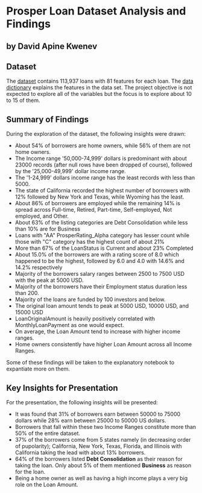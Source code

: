 # Prosper Loan Dataset Analysis and Findings
## by David Apine Kwenev


## Dataset

The [dataset](https://www.google.com/url?q=https://www.google.com/url?q%3Dhttps://s3.amazonaws.com/udacity-hosted-downloads/ud651/prosperLoanData.csv%26amp;sa%3DD%26amp;ust%3D1581581520570000&sa=D&source=editors&ust=1678221709762763&usg=AOvVaw2b_sgw5A_aYBCO_k05-0Pi) contains 113,937 loans with 81 features for each loan. The [data dictionary](https://www.google.com/url?q=https://docs.google.com/spreadsheet/ccc?key%3D0AllIqIyvWZdadDd5NTlqZ1pBMHlsUjdrOTZHaVBuSlE%26usp%3Dsharing&sa=D&source=editors&ust=1678221709763697&usg=AOvVaw1OQTd8dKmyZ1zfhIVnVwvJ) explains the features in the data set. The project objective is not expected to explore all of the variables but the focus is to explore about 10 to 15 of them.


## Summary of Findings

During the exploration of the dataset, the following insights were drawn:

- About 54% of borrowers are home owners, while 56% of them are not home owners.
- The Income range '50,000-74,999' dollars is predominant with about 23000 records (after null rows have been dropped of course), followed by the '25,000-49,999' dollar income range.
- The '1-24,999' dollars income range has the least records with less than 5000.
- The state of California recorded the highest number of borrowers with 12% followed by New York and Texas, while Wyoming has the least.
- About 86% of borrowers are employed while the remaining 14% is spread across Full-time, Retired, Part-time, Self-employed, Not employed, and Other.
- About 63% of the listing categories are Debt Consolidation while less than 10% are for Business
- Loans with "AA" ProsperRating_Alpha category has lesser count while those with "C" category has the highest count of about 21%
- More than 67% of the LoanStatus is Current and about 23% Completed
- About 15.0% of the borrowers are with a rating score of 8.0 which happened to be the highest, followed by 6.0 and 4.0 with 14.6% and 14.2% respectively
- Majority of the borrowers salary ranges between 2500 to 7500 USD with the peak at 5000 USD.
- Majority of the borrowers have their Employment status duration less than 200.
- Majority of the loans are funded by 100 investors and below.
- The original loan amount tends to peak at 5000 USD, 10000 USD, and 15000 USD
- LoanOriginalAmount is heavily positively correlated with MonthlyLoanPayment as one would expect.
- On average, the Loan Amount tend to increase with higher income ranges.
- Home owners consistently have higher Loan Amount across all Income Ranges.

Some of these findings will be taken to the explanatory notebook to expantiate more on them.


## Key Insights for Presentation

For the presentation, the following insights will be presented:

- It was found that 31% of borrowers earn between 50000 to 75000 dollars while 28% earn between 25000 to 50000 US dollars.
- Borrowers that fall within these two Income Ranges constitute more than 50% of the entire dataset.
- 37% of the borrowers come from 5 states namely (in decreasing order of pupolarity); California, New York, Texas, Florida, and Illinois with California taking the lead with about 13% borrowers.
- 64% of the borrowers listed **Debt Consolidation** as their reason for taking the loan. Only about 5% of them mentioned **Business** as reason for the loan.
- Being a home owner as well as having a high income plays a very big role on the Loan Amount.